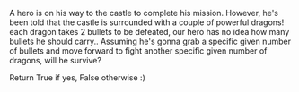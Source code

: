 A hero is on his way to the castle to complete his mission. However, he's been told that the castle is surrounded 
with a couple of powerful dragons! each dragon takes 2 bullets to be defeated, our hero has no idea how many bullets 
he should carry.. Assuming he's gonna grab a specific given number of bullets and move forward to fight another 
specific given number of dragons, will he survive?

Return True if yes, False otherwise :)